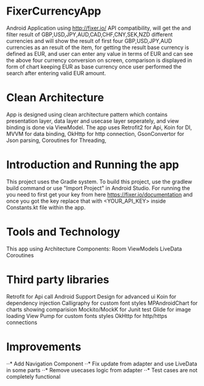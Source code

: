 # FixerCurrencyApp
Android Application using http://fixer.io/ API compatibility, will get the and filter result of GBP,USD,JPY,AUD,CAD,CHF,CNY,SEK,NZD
different currencies and will show the result of first four GBP,USD,JPY,AUD currencies as an result of the item,
for getting the result base currency is defined as EUR, and user can enter any value in terms of EUR and can see the above
four currency conversion on screen, comparison is displayed in form of chart keeping EUR as base currency once user performed the
search after entering valid EUR amount.

# Clean Architecture
App is designed using clean architecture pattern which contains presentation layer, data layer and usecase layer seperately, and 
view binding is done via ViewModel.
The app uses Retrofit2 for Api, Koin for DI, MVVM for data binding, OkHttp for http connection, GsonConvertor for Json parsing, Coroutines for Threading, 

# Introduction and Running the app
This project uses the Gradle system. To build this project, use the gradlew build command or use "Import Project" in Android Studio.
For running the you need to first get your key from here https://fixer.io/documentation and once you got the key replace that with
<YOUR_API_KEY> inside Constants.kt file within the app.

# Tools and Technology
This app using Architecture Components:
Room
ViewModels
LiveData
Coroutines

# Third party libraries
Retrofit for Api call
Android Support Design for advanced ui
Koin for dependency injection
Calligraphy for custom font styles
MPAndroidChart for charts showing comparision 
Mockito/MockK for Junit test
Glide for image loading
View Pump for custom fonts styles
OkHttp for http/https connections

# Improvements
⋅⋅* Add Navigation Component
⋅⋅* Fix update from adapter and use LiveData in some parts
⋅⋅* Remove usecases logic from adapter
⋅⋅* Test cases are not completely functional




